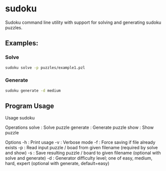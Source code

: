 # sudoku
Sudoku command line utility with support for solving and generating sudoku puzzles.

## Examples:
### Solve
```bash
sudoku solve -p puzzles/example1.pzl
```

### Generate
```bash
sudoku generate -d medium
```

## Program Usage
Usage
        sudoku <operation> <options>

Operations
         solve    : Solve puzzle
         generate : Generate puzzle
         show     : Show puzzle

Options
        -h       : Print usage
        -v       : Verbose mode
        -f       : Force saving if file already exists
        -p <arg> : Read input puzzle / boad from given filename (required by solve and show)
        -s <arg> : Save resulting puzzle / board to given filename (optional with solve and generate)
        -d <arg> : Generator difficulty level; one of easy, medium, hard, expert (optional with generate, default=easy)
